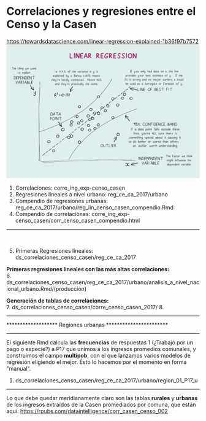 # Correlaciones y regresiones entre el Censo y la Casen

https://towardsdatascience.com/linear-regression-explained-1b36f97b7572
![title](linear_regresssion.jpeg)

1. Correlaciones: corre_ing_exp-censo_casen 
2. Regresiones lineales a nivel urbano: reg_ce_ca_2017/urbano
3. Compendio de regresiones urbanas: reg_ce_ca_2017/urbano/reg_lin_censo_casen_compendio.Rmd 
4. Compendio de correlaciones: corre_ing_exp-censo_casen/corr_censo_casen_compendio.html

<hr style="height:3px;border-width:1;color:Gray;background-color:Gray">
<br>

5. Primeras Regresiones lineales: ds_correlaciones_censo_casen/reg_ce_ca_2017

**Primeras regresiones lineales con las más altas correlaciones:**\
6. ds_correlaciones_censo_casen/reg_ce_ca_2017/urbano/analisis_a_nivel_nacional_urbano.Rmd/(producción)
   
**Generación de tablas de correlaciones:**\
7. ds_correlaciones_censo_casen/corre_censo_casen_2017/
8. 

************************************************************
******************* Regiones urbanas ***********************
************************************************************
El siguiente Rmd calcula las **frecuencias** de respuestas 1 (¿Trabajó por un pago o especie?) a P17 que unimos a los ingresos promedios comunales, y construimos el campo **multipob**, con el que lanzamos varios modelos de regresión eligiendo el mejor. Ésto lo hacemos por el momento en forma "manual".

1. ds_correlaciones_censo_casen/reg_ce_ca_2017/urbano/region_01_P17_u
************************************************************
Lo que debe quedar meridianamente claro son las tablas **rurales** y **urbanas** de los ingresos extraídos de la Casen promediados por comuna, que están aquí:
https://rpubs.com/dataintelligence/corr_casen_censo_002
    

